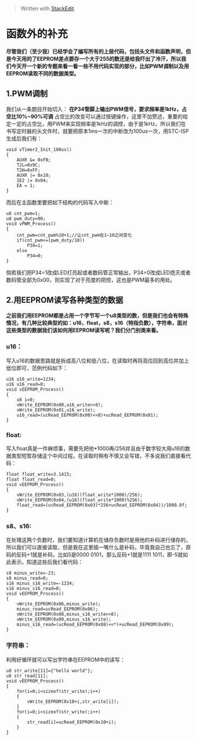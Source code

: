 


> Written with [StackEdit](https://stackedit.io/).
# 函数外的补充
**尽管我们（至少我）已经学会了编写所有的上层代码，包括头文件和函数声明，但是今天用的了EEPROM差点要存一个大于255的数还是给我吓出了冷汗，所以我们今天开一个新的专题来看一看一些不用代码实现的部分，比如PWM调制以及用EEPROM读取不同的数据类型。**
## 1.PWM调制
我们从一条题目开始切入：
**在P34管脚上输出PWM信号，要求频率是1kHz，占空比10%~90%可调**
占空比的改变可以通过按键操作，这里不加赘述，重要的给定一定的占空比，用PWM来实现频率是1kHz的调控，由于是1kHz，所以我们在书写定时器的头文件时，就要把原本1ms一次的中断改为100us一次，用STC-ISP生成后我们有：

    void vTimer2_Init_100us()
    {
	    AUXR &= 0xFB;
	    T2L=0x9C;
	    T2H=0xFF;
	    AUXR |= 0x10;
	    IE2 |= 0x04;
	    EA = 1;
    }
而后在主函数里要把如下结构的代码写入中断：

    u8 cnt_pwm=1;
    u8 pwm_duty=90;
    void vPWM_Process()
    {
	    cnt_pwm=cnt_pwm%10+1;//让cnt_pwm在1~10之间变化
	    if(cnt_pwm<=(pwm_duty/10))
		    P34=1;
		else
			P34=0;
    }
倘若我们把P34=1改成LED灯亮起或者数码管正常输出，P34=0改成LED熄灭或者数码管全部为0x00，则实现了对于亮度的把控，这也是PWM最多的用处。
## 2.用EEPROM读写各种类型的数据
**之前我们用EEPROM都是占用一个字节写一个u8类型的数，但是我们也会有特殊情况，有几种比较典型的如：u16，float，s8，s16（特指负数），字符串，面对这些类型的数据我们该如何用EEPROM读写呢？我们分门别类来看。**
### u16：
写入u16的数据思路就是拆成高八位和低八位，在读取时再将高位回到高位并加上低位即可，范例代码如下：

    u16 u16_write=1234;
    u16 u16_read=0;
    void vEEPROM_Process()
    {
	    u8 i=0;
	    vWrite_EEPROM(0x00,u16_write>>8);
	    vWrite_EEPROM(0x01,u16_write);
	    u16_read=(ucRead_EEPROM(0x00)<<8)+ucRead_EEPROM(0x01);
    }
### float:
写入float真是一件麻烦事，需要先把他*1000再/256并且由于数字较大用u16的数据类型短暂存储这个中间过程。在读取时稍有不慎又会写错，不多说我们直接看代码：

    float float_write=3.1415;
    float float_read=0;
    void vEEPROM_Process()
    {
	    vWrite_EEPROM(0x03,(u16)(float_write*1000)/256);
	    vWrite_EEPROM(0x04,(u16)(float_write*1000)%256);
	    float_read=(ucRead_EEPROM(0x03)*256+ucRead_EEPROM(0x04))/1000.0f;
    }
### s8、s16:
在处理这两个负数时，我们要知道计算机在储存负数时是用他的补码进行储存的，所以我们可以直接读取，但是我在这里插一嘴什么是补码，毕竟我自己也忘了，原码的反码+1就是补码，比如5是0000 0101，那么反码+1就是1111 1011，即-5就如此表示。知道这些后我们看代码：

    s8 minus_write=-23;
    s8 minus_read=0;
    s16 minus_s16_write=-1234;
    s16 minus_s16_read=0;
    void vEEPROM_Process()
    {
	    vWrite_EEPROM(0x06,minus_write);
	    minus_read=ucRead_EEPROM(0x06);
	    vWrite_EEPROM(0x08,minus_s16_write>>8);
	    vWrite_EEPROM(0x09,minus_s16_write);
	    minus_s16_read=(ucRead_EEPROM(0x08)<<*)+ucRead_EEPROM(0x09);
    }
### 字符串：
利用好循环就可以写出字符串在EEPROM中的读写：

    u8 str_write[11]={"hello world"};
    u8 str_read[11];
    void vEEPROM_Process()
    {
	    for(i=0;i<sizeof(str_write);i++)
	    {
		    vWrite_EEPROM(0x10+i,str_write[i]);
	    }
	    for(i=0;i<sizeof(str_write);i++)
	    {
		    str_read[i]=ucRead_EEPROM(0x10+i);
	    }
    }
